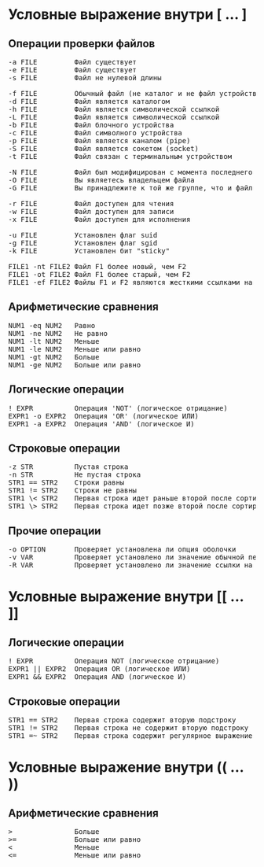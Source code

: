 # Условные выражение внутри [ ... ]

## Операции проверки файлов
<pre>
-a FILE         Файл существует
-e FILE         Файл существует
-s FILE         Файл не нулевой длины

-f FILE         Обычный файл (не каталог и не файл устройства)
-d FILE         Файл является каталогом
-h FILE         Файл является символической ссылкой
-L FILE         Файл является символической ссылкой
-b FILE         Файл блочного устройства
-c FILE         Файл символного устройства
-p FILE         Файл является каналом (pipe)
-S FILE         Файл является сокетом (socket)
-t FILE         Файл связан с терминальным устройством

-N FILE         Файл был модифицирован с момента последнего чтения
-O FILE         Вы являетесь владельцем файла
-G FILE         Вы принадлежите к той же группе, что и файл

-r FILE         Файл доступен для чтения
-w FILE         Файл доступен для записи
-x FILE         Файл доступен для исполнения

-u FILE         Установлен флаг suid
-g FILE         Установлен флаг sgid
-k FILE         Установлен бит "sticky"

FILE1 -nt FILE2 Файл F1 более новый, чем F2
FILE1 -ot FILE2 Файл F1 более старый, чем F2
FILE1 -ef FILE2 Файлы F1 и F2 являются жесткими ссылками на один и тот же файл
</pre>

## Арифметические сравнения
<pre>
NUM1 -eq NUM2   Равно
NUM1 -ne NUM2   Не равно
NUM1 -lt NUM2   Меньше
NUM1 -le NUM2   Меньше или равно
NUM1 -gt NUM2   Больше
NUM1 -ge NUM2   Больше или равно
</pre>

## Логические операции
<pre>
! EXPR          Операция 'NOT' (логическое отрицание)
EXPR1 -o EXPR2  Операция 'OR' (логическое ИЛИ)
EXPR1 -a EXPR2  Операция 'AND' (логическое И)
</pre>

## Строковые операции
<pre>
-z STR          Пустая строка
-n STR          Не пустая строка
STR1 == STR2    Строки равны
STR1 != STR2    Строки не равны
STR1 \< STR2    Первая строка идет раньше второй после сортировки (в кодах ASCII)
STR1 \> STR2    Первая строка идет позже второй после сортировки (в кодах ASCII)
</pre>

## Прочие операции
<pre>
-o OPTION       Проверяет установлена ли опция оболочки
-v VAR          Проверяет установлено ли значение обычной переменной
-R VAR          Проверяет установлено ли значение ссылки на переменную
</pre>

# Условные выражение внутри [[ ... ]]

## Логические операции
<pre>
! EXPR          Операция NOT (логическое отрицание)
EXPR1 || EXPR2  Операция OR (логическое ИЛИ)
EXPR1 && EXPR2  Операция AND (логическое И)
</pre>

## Строковые операции
<pre>
STR1 == STR2    Первая строка содержит вторую подстроку
STR1 != STR2    Первая строка не содержит вторую подстроку
STR1 =~ STR2    Первая строка содержит регулярное выражение из второй подстроки
</pre>

# Условные выражение внутри (( ... ))

## Арифметические сравнения
<pre>
>               Больше
>=              Больше или равно
<               Меньше
<=              Меньше или равно
</pre>
